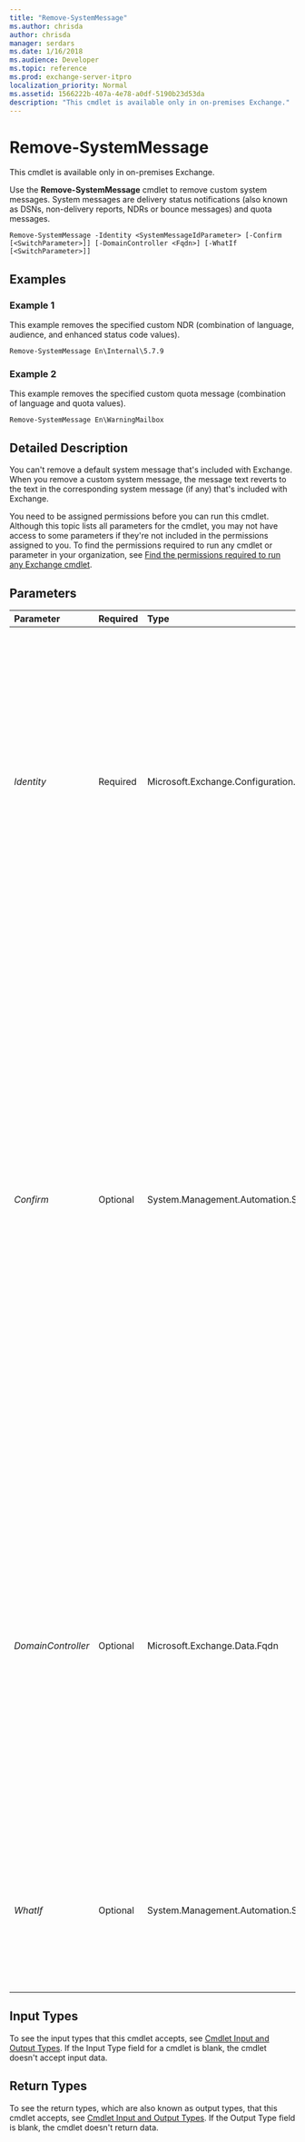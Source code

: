 ```yaml
---
title: "Remove-SystemMessage"
ms.author: chrisda
author: chrisda
manager: serdars
ms.date: 1/16/2018
ms.audience: Developer
ms.topic: reference
ms.prod: exchange-server-itpro
localization_priority: Normal
ms.assetid: 1566222b-407a-4e78-a0df-5190b23d53da
description: "This cmdlet is available only in on-premises Exchange."
---
```


# Remove-SystemMessage

This cmdlet is available only in on-premises Exchange.
  
Use the **Remove-SystemMessage** cmdlet to remove custom system messages. System messages are delivery status notifications (also known as DSNs, non-delivery reports, NDRs or bounce messages) and quota messages.
  
```
Remove-SystemMessage -Identity <SystemMessageIdParameter> [-Confirm [<SwitchParameter>]] [-DomainController <Fqdn>] [-WhatIf [<SwitchParameter>]]
```

## Examples
<a name="Examples"> </a>

### Example 1

This example removes the specified custom NDR (combination of language, audience, and enhanced status code values).
  
```
Remove-SystemMessage En\Internal\5.7.9
```

### Example 2

This example removes the specified custom quota message (combination of language and quota values).
  
```
Remove-SystemMessage En\WarningMailbox
```

## Detailed Description
<a name="DetailedDescription"> </a>

 You can't remove a default system message that's included with Exchange. When you remove a custom system message, the message text reverts to the text in the corresponding system message (if any) that's included with Exchange.
  
You need to be assigned permissions before you can run this cmdlet. Although this topic lists all parameters for the cmdlet, you may not have access to some parameters if they're not included in the permissions assigned to you. To find the permissions required to run any cmdlet or parameter in your organization, see [Find the permissions required to run any Exchange cmdlet](https://technet.microsoft.com/library/mt432940.aspx).
  
## Parameters
<a name="DetailedDescription"> </a>

|**Parameter**|**Required**|**Type**|**Description**|
|:-----|:-----|:-----|:-----|
| _Identity_ <br/> |Required  <br/> |Microsoft.Exchange.Configuration.Tasks.SystemMessageIdParameter  <br/> | The _Identity_ parameter specifies the custom system message that you want to remove. You can use any value that uniquely identifies the system message. For example: <br/>  Identity <br/>  Distinguished name (DN) <br/>  GUID <br/>  The identity value of a system message uses one of these formats: <br/> **System messages for enhanced status codes**: _\<Language\>_&lt;Internal | External>\ _\<DSNcode\>_. For example,  `En\Internal\5.1.2` or `Ja\External\5.1.2`.  <br/> **System messages for quotas**: _\<Language\>_\ _\<QuotaMessageType\>_. For example,  `En\ProhibitSendReceiveMailBox`.  <br/> _\<Language\>_: For the list of supported language codes, see [Supported languages for NDRs and quota messages](https://technet.microsoft.com/library/23c9d844-6fc7-44c9-a308-587338281611.aspx#NDRLanguages).  <br/> _\<DSNcode\>_: Valid values are 4. _x_. _y_ or 5. _x_. _y_ where _x_ and _y_ are one to three digit numbers. To see the enhanced system code values that are currently used by custom system messages, run the command `Get-SystemMessage`.  <br/> _\<QuotaMessageType\>_: Valid value are:  <br/>  Mailbox size quotas: <br/> **ProhibitSendReceiveMailBox**: A mailbox exceeds its  `ProhibitSendReceiveQuota` limit. <br/> **ProhibitSendMailbox**: A mailbox exceeds its  `ProhibitSendQuota` limit. <br/> **WarningMailbox**: A mailbox exceeds its  `IssueWarningQuota` limit when it has a `ProhibitSendQuota` or `ProhibitSendReceiveQuota` limit configured. <br/> **WarningMailboxUnlimitedSize**: A mailbox exceeds its  `IssueWarningQuota` limit when it doesn't have a `ProhibitSendQuota` or `ProhibitSendReceiveQuota` limit configured. <br/>  Public folder size quotas: <br/> **ProhibitPostPublicFolder**: A public folder exceeds its  `ProhibitPostQuota` limit. <br/> **WarningPublicFolder**: A public folder exceeds its  `IssueWarningQuota` limit when it has a `ProhibitPostQuota` limit configured. <br/> **WarningPublicFolderUnlimitedSize**: A public folder exceeds its  `IssueWarningQuota` limit when it doesn't have a `ProhibitPostQuota` limit configured. <br/>  Maximum number of messages in a mailbox folder: <br/> **ProhibitReceiveMailboxMessagesPerFolderCount**: A mailbox exceeds its  `MailboxMessagesPerFolderCountReceiveQuota` limit. <br/> **WarningMailboxMessagesPerFolderCount**: A mailbox exceeds its  `MailboxMessagesPerFolderCountWarningQuota` limit when it has a `MailboxMessagesPerFolderCountReceiveQuota` limit configured. <br/> **WarningMailboxMessagesPerFolderUnlimitedCount**: A mailbox exceeds its  `MailboxMessagesPerFolderCountWarningQuota` limit when it doesn't have a `MailboxMessagesPerFolderCountReceiveQuota` limit configured. <br/>  Maximum number of subfolders in a mailbox folder: <br/> **ProhibitReceiveFolderHierarchyChildrenCountCount**: A mailbox exceeds its  `FolderHierarchyChildrenCountReceiveQuota` limit. <br/> **WarningFolderHierarchyChildrenCount**: A mailbox exceeds its  `FolderHierarchyChildrenCountWarningQuota` limit when it has a `FolderHierarchyChildrenCountReceiveQuota` limit configured. <br/> **WarningFolderHierarchyChildrenUnlimitedCount**: A mailbox exceeds its  `FolderHierarchyChildrenCountWarningQuota` limit when it doesn't have a `FolderHierarchyChildrenCountReceiveQuota` limit configured. <br/> **ProhibitReceiveFoldersCount**: A mailbox exceeds its  `FoldersCountReceiveQuota` limit. <br/> **WarningFoldersCount**: A mailbox exceeds its  `FoldersCountWarningQuota` limit when it has a `FoldersCountReceiveQuota` limit configured. <br/> **WarningFoldersCountUnlimited** A mailbox exceeds its `FoldersCountWarningQuota` limit when it doesn't have a `FoldersCountReceiveQuota` limit configured. <br/>  Maximum number of levels (depth) in a mailbox folder: <br/> **ProhibitReceiveFolderHierarchyDepth**: A mailbox exceeds its  `FolderHierarchyDepthWarningQuota` limit. <br/> **WarningFolderHierarchyDepth**: A mailbox exceeds its  `FolderHierarchyDepthWarningQuota` limit when it has a `FolderHierarchyDepthReceiveQuota` limit configured. <br/> **WarningFolderHierarchyDepthUnlimited:**: A mailbox exceeds its `FolderHierarchyDepthWarningQuota` limit when it doesn't have a `FolderHierarchyDepthReceiveQuota` limit configured. <br/> |
| _Confirm_ <br/> |Optional  <br/> |System.Management.Automation.SwitchParameter  <br/> | The _Confirm_ switch specifies whether to show or hide the confirmation prompt. How this switch affects the cmdlet depends on if the cmdlet requires confirmation before proceeding. <br/>  Destructive cmdlets (for example, **Remove-\*** cmdlets) have a built-in pause that forces you to acknowledge the command before proceeding. For these cmdlets, you can skip the confirmation prompt by using this exact syntax: `-Confirm:$false`.  <br/>  Most other cmdlets (for example, **New-\*** and **Set-\*** cmdlets) don't have a built-in pause. For these cmdlets, specifying the _Confirm_ switch without a value introduces a pause that forces you acknowledge the command before proceeding. <br/> |
| _DomainController_ <br/> |Optional  <br/> |Microsoft.Exchange.Data.Fqdn  <br/> |The _DomainController_ parameter specifies the domain controller that's used by this cmdlet to read data from or write data to Active Directory. You identify the domain controller by its fully qualified domain name (FQDN). For example, `dc01.contoso.com`.  <br/> The _DomainController_ parameter isn't supported on Edge Transport servers. An Edge Transport server uses the local instance of Active Directory Lightweight Directory Services (AD LDS) to read and write data. <br/> |
| _WhatIf_ <br/> |Optional  <br/> |System.Management.Automation.SwitchParameter  <br/> |The _WhatIf_ switch simulates the actions of the command. You can use this switch to view the changes that would occur without actually applying those changes. You don't need to specify a value with this switch. <br/> |
   
## Input Types
<a name="InputTypes"> </a>

To see the input types that this cmdlet accepts, see [Cmdlet Input and Output Types](http://go.microsoft.com/fwlink/p/?linkId=616387). If the Input Type field for a cmdlet is blank, the cmdlet doesn't accept input data.
  
## Return Types
<a name="ReturnTypes"> </a>

To see the return types, which are also known as output types, that this cmdlet accepts, see [Cmdlet Input and Output Types](http://go.microsoft.com/fwlink/p/?linkId=616387). If the Output Type field is blank, the cmdlet doesn't return data.
  

